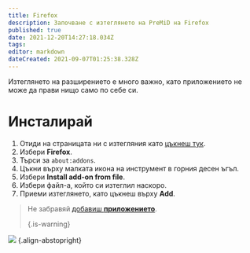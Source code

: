 ```yaml
---
title: Firefox
description: Започване с изтеглянето на PreMiD на Firefox
published: true
date: 2021-12-20T14:27:18.034Z
tags:
editor: markdown
dateCreated: 2021-09-07T01:25:38.328Z
---
```


Изтеглянето на разширението е много важно, като приложението не може да прави нищо само по себе си.

# Инсталирай
1. Отиди на страницата ни с изтегляния като [цъкнеш тук](https://premid.app/downloads).
2. Избери **Firefox**.
3. Търси за `about:addons`.
4. Цъкни върху малката икона на инструмент в горния десен ъгъл.
5. Избери **Install add-on from file**.
6. Избери файл-а, който си изтеглил наскоро.
7. Приеми изтеглянето, като цъкнеш върху **Add**.

> Не забравяй [добавиш **приложението**](/install). 
> 
> {.is-warning}

![](https://img.icons8.com/color/2x/firefox.png) {.align-abstopright}

